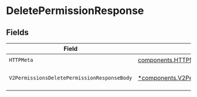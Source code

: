 # DeletePermissionResponse


## Fields

| Field                                                                                                                         | Type                                                                                                                          | Required                                                                                                                      | Description                                                                                                                   |
| ----------------------------------------------------------------------------------------------------------------------------- | ----------------------------------------------------------------------------------------------------------------------------- | ----------------------------------------------------------------------------------------------------------------------------- | ----------------------------------------------------------------------------------------------------------------------------- |
| `HTTPMeta`                                                                                                                    | [components.HTTPMetadata](../../models/components/httpmetadata.md)                                                            | :heavy_check_mark:                                                                                                            | N/A                                                                                                                           |
| `V2PermissionsDeletePermissionResponseBody`                                                                                   | [*components.V2PermissionsDeletePermissionResponseBody](../../models/components/v2permissionsdeletepermissionresponsebody.md) | :heavy_minus_sign:                                                                                                            | Permission deleted successfully                                                                                               |
